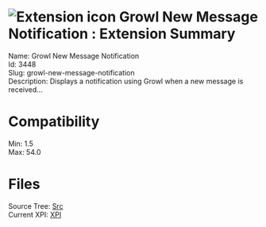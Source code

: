 # ![Extension icon](https://addons.thunderbird.net/user-media/addon_icons/3/3448-64.png?modified=1364347033) Growl New Message Notification : Extension Summary

Name: Growl New Message Notification  
Id: 3448  
Slug: growl-new-message-notification  
Description: Displays a notification using Growl when a new message is received...
  

# Compatibility
Min: 1.5  
Max: 54.0  

# Files

Source Tree: [Src](C:/Dev/Thunderbird/ThunderKdB/xall/xOther/3448-growl-new-message-notification/src)  
Current XPI: [XPI](C:/Dev/Thunderbird/ThunderKdB/xall/xOther/3448-growl-new-message-notification/xpi)  



